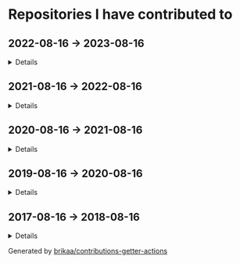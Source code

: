 # Repositories I have contributed to

## 2022-08-16 -> 2023-08-16

<details>

### ⭐ [microsoft/vscode](https://github.com/microsoft/vscode) - [1 commit](https://github.com/microsoft/vscode/commits?author=Brikaa&since=2022-08-16&until=2023-08-17) - TypeScript
Visual Studio Code

### ⭐ [excalidraw/excalidraw](https://github.com/excalidraw/excalidraw) - [1 commit](https://github.com/excalidraw/excalidraw/commits?author=Brikaa&since=2022-08-16&until=2023-08-17) - TypeScript
Virtual whiteboard for sketching hand-drawn like diagrams

### [engineer-man/emkc](https://github.com/engineer-man/emkc) - [2 commits](https://github.com/engineer-man/emkc/commits?author=Brikaa&since=2022-08-16&until=2023-08-17) - JavaScript
Engineer Man Knowledge Center

### [cs-math/cs-math.github.io](https://github.com/cs-math/cs-math.github.io) - [1 commit](https://github.com/cs-math/cs-math.github.io/commits?author=Brikaa&since=2022-08-16&until=2023-08-17) - JavaScript
Code for /dev/null team in Cairo University CS-Math Society

### [sda-assignment/sda-assignment](https://github.com/sda-assignment/sda-assignment) - [168 commits](https://github.com/sda-assignment/sda-assignment/commits?author=Brikaa&since=2022-08-16&until=2023-08-17) - Java
Usage of principles learnt in the Software Design and Architecture course to create an abstract e-payment system

### [Brikaa/os-semaphore-assignment](https://github.com/Brikaa/os-semaphore-assignment) - [43 commits](https://github.com/Brikaa/os-semaphore-assignment/commits?author=Brikaa&since=2022-08-16&until=2023-08-17) - Java
Producer-consumer problem

### [Brikaa/dotfiles](https://github.com/Brikaa/dotfiles) - [41 commits](https://github.com/Brikaa/dotfiles/commits?author=Brikaa&since=2022-08-16&until=2023-08-17) - Shell
My dotfiles

### [Ali-Esmat/SW-Tools-Project](https://github.com/Ali-Esmat/SW-Tools-Project) - [39 commits](https://github.com/Ali-Esmat/SW-Tools-Project/commits?author=Brikaa&since=2022-08-16&until=2023-08-17) - Java
no description

### [fci-ai-project/ai-project](https://github.com/fci-ai-project/ai-project) - [19 commits](https://github.com/fci-ai-project/ai-project/commits?author=Brikaa&since=2022-08-16&until=2023-08-17) - Prolog
Single-player Connect-N game using configurable Minimax and Alpha-Beta pruning algorithms

### [Brikaa/newecom-monitor](https://github.com/Brikaa/newecom-monitor) - [18 commits](https://github.com/Brikaa/newecom-monitor/commits?author=Brikaa&since=2022-08-16&until=2023-08-17) - Python
Monitor the registration status in http://newecom.fci-cu.edu.eg/

### [Brikaa/sw-tools-lab-task](https://github.com/Brikaa/sw-tools-lab-task) - [14 commits](https://github.com/Brikaa/sw-tools-lab-task/commits?author=Brikaa&since=2022-08-16&until=2023-08-17) - Java
Setting up JBoss EAP 7.1, example REST API

### [Brikaa/algo-assignment-3](https://github.com/Brikaa/algo-assignment-3) - [9 commits](https://github.com/Brikaa/algo-assignment-3/commits?author=Brikaa&since=2022-08-16&until=2023-08-17) - C++
Dynamic programming and greedy algorithms problems

### [Brikaa/faster-blackboard](https://github.com/Brikaa/faster-blackboard) - [9 commits](https://github.com/Brikaa/faster-blackboard/commits?author=Brikaa&since=2022-08-16&until=2023-08-17) - JavaScript
A chrome extension that skips the intermediate page that BlackBoard opens before showing a PDF

### [Brikaa/piston-test-tools](https://github.com/Brikaa/piston-test-tools) - [3 commits](https://github.com/Brikaa/piston-test-tools/commits?author=Brikaa&since=2022-08-16&until=2023-08-17) - Python
no description

### [Brikaa/contributions-getter-actions](https://github.com/Brikaa/contributions-getter-actions) - [108 commits](https://github.com/Brikaa/contributions-getter-actions/commits?author=Brikaa&since=2022-08-16&until=2023-08-17) - TypeScript
A highly configurable GitHub Action can be used to update your profile's README with the repositories you have committed in

### [Brikaa/ai-assignment-2](https://github.com/Brikaa/ai-assignment-2) - [50 commits](https://github.com/Brikaa/ai-assignment-2/commits?author=Brikaa&since=2022-08-16&until=2023-08-17) - Prolog
Usage of BFS or A* algorithm to solve a dominoes and bombs puzzle (AI Assignment)

### [Brikaa/testing-assignment-1](https://github.com/Brikaa/testing-assignment-1) - [34 commits](https://github.com/Brikaa/testing-assignment-1/commits?author=Brikaa&since=2022-08-16&until=2023-08-17) - HTML
JUnit, graph coverage

### [Brikaa/ai-assignment-1](https://github.com/Brikaa/ai-assignment-1) - [32 commits](https://github.com/Brikaa/ai-assignment-1/commits?author=Brikaa&since=2022-08-16&until=2023-08-17) - Prolog
Prolog basics

### [seam-project/seam-project](https://github.com/seam-project/seam-project) - [29 commits](https://github.com/seam-project/seam-project/commits?author=Brikaa&since=2022-08-16&until=2023-08-17) - no primary language
no description

### [Brikaa/contributions-getter](https://github.com/Brikaa/contributions-getter) - [24 commits](https://github.com/Brikaa/contributions-getter/commits?author=Brikaa&since=2022-08-16&until=2023-08-17) - TypeScript
A JavaScript/TypeScript library that gets all of the repositories a user has contributed to since their account's creation

### [Brikaa/cpl-js-research](https://github.com/Brikaa/cpl-js-research) - [22 commits](https://github.com/Brikaa/cpl-js-research/commits?author=Brikaa&since=2022-08-16&until=2023-08-17) - TeX
Evaluation of different JavaScript language design characteristics (Concepts of Programming Languages assignment)

### [Brikaa/testing-assignment-2](https://github.com/Brikaa/testing-assignment-2) - [10 commits](https://github.com/Brikaa/testing-assignment-2/commits?author=Brikaa&since=2022-08-16&until=2023-08-17) - RobotFramework
Usage of Robot Framework with Selenium to test the UI of a website (SW Testing assignment)

### [seam-project/unitime-docker](https://github.com/seam-project/unitime-docker) - [9 commits](https://github.com/seam-project/unitime-docker/commits?author=Brikaa&since=2022-08-16&until=2023-08-17) - Shell
no description

### [Brikaa/cpl-js-generic-research](https://github.com/Brikaa/cpl-js-generic-research) - [7 commits](https://github.com/Brikaa/cpl-js-generic-research/commits?author=Brikaa&since=2022-08-16&until=2023-08-17) - C++
A report about generic programming in JavaScript (Concepts of Programming Languages assignment)

### [Brikaa/seam-quality-attributes](https://github.com/Brikaa/seam-quality-attributes) - [7 commits](https://github.com/Brikaa/seam-quality-attributes/commits?author=Brikaa&since=2022-08-16&until=2023-08-17) - TeX
A report about different quality attributes and metrics of measuring them (SW maintenance assignment)

### [fci-ai-project/fci-ai-project.github.io](https://github.com/fci-ai-project/fci-ai-project.github.io) - [4 commits](https://github.com/fci-ai-project/fci-ai-project.github.io/commits?author=Brikaa&since=2022-08-16&until=2023-08-17) - TeX
no description

### [Brikaa/maintenance-models-assignment](https://github.com/Brikaa/maintenance-models-assignment) - [4 commits](https://github.com/Brikaa/maintenance-models-assignment/commits?author=Brikaa&since=2022-08-16&until=2023-08-17) - TeX
A report about why we study SW maintenance and the quick-fix maintenance model

### [Brikaa/Brikaa](https://github.com/Brikaa/Brikaa) - [3 commits](https://github.com/Brikaa/Brikaa/commits?author=Brikaa&since=2022-08-16&until=2023-08-17) - no primary language
no description

### [seam-project/sonarqube-compose](https://github.com/seam-project/sonarqube-compose) - [1 commit](https://github.com/seam-project/sonarqube-compose/commits?author=Brikaa&since=2022-08-16&until=2023-08-17) - no primary language
no description

</details>

## 2021-08-16 -> 2022-08-16

<details>

### ⭐ [engineer-man/piston](https://github.com/engineer-man/piston) - [53 commits](https://github.com/engineer-man/piston/commits?author=Brikaa&since=2021-08-16&until=2022-08-17) - JavaScript
A high performance general purpose code execution engine.

### [engineer-man/piston-bot](https://github.com/engineer-man/piston-bot) - [2 commits](https://github.com/engineer-man/piston-bot/commits?author=Brikaa&since=2021-08-16&until=2022-08-17) - Python
I Run Code bot on Discord

### [microsoft/vscode-wiki](https://github.com/microsoft/vscode-wiki) - [2 commits](https://github.com/microsoft/vscode-wiki/commits?author=Brikaa&since=2021-08-16&until=2022-08-17) - no primary language
A repository to make changes to the vscode Wiki on GitHub

### [engineer-man/emkc](https://github.com/engineer-man/emkc) - [67 commits](https://github.com/engineer-man/emkc/commits?author=Brikaa&since=2021-08-16&until=2022-08-17) - JavaScript
Engineer Man Knowledge Center

### [cs-math/cs-math.github.io](https://github.com/cs-math/cs-math.github.io) - [27 commits](https://github.com/cs-math/cs-math.github.io/commits?author=Brikaa&since=2021-08-16&until=2022-08-17) - JavaScript
Code for /dev/null team in Cairo University CS-Math Society

### [Brikaa/gpa-calculator](https://github.com/Brikaa/gpa-calculator) - [7 commits](https://github.com/Brikaa/gpa-calculator/commits?author=Brikaa&since=2021-08-16&until=2022-08-17) - JavaScript
Calculate your expected GPA on http://newecom.fci.cu.edu.eg/

### [Brikaa/solid-geometry-tools](https://github.com/Brikaa/solid-geometry-tools) - [14 commits](https://github.com/Brikaa/solid-geometry-tools/commits?author=Brikaa&since=2021-08-16&until=2022-08-17) - JavaScript
Solid Geometry Tools

### [Brikaa/syntax-warriors](https://github.com/Brikaa/syntax-warriors) - [99 commits](https://github.com/Brikaa/syntax-warriors/commits?author=Brikaa&since=2021-08-16&until=2022-08-17) - JavaScript
no description

### [Brikaa/dotfiles](https://github.com/Brikaa/dotfiles) - [85 commits](https://github.com/Brikaa/dotfiles/commits?author=Brikaa&since=2021-08-16&until=2022-08-17) - Shell
My dotfiles

### [zeitwlamoon/zeitwlamoon.github.io](https://github.com/zeitwlamoon/zeitwlamoon.github.io) - [50 commits](https://github.com/zeitwlamoon/zeitwlamoon.github.io/commits?author=Brikaa&since=2021-08-16&until=2022-08-17) - JavaScript
Discover Egypt through the eyes of Zeit W Lamoon, the Dubai-based destination to a culinary taste sensation. Established in 2021, Zeit W Lamoon means ‘Oil and lemon,’ which form an authentic Egyptian mixture to spice up the “Fava Beans” dish, also known as “Foul Medammes,” the primary element of Egyptian street food.

### [Brikaa/piston-test-tools](https://github.com/Brikaa/piston-test-tools) - [10 commits](https://github.com/Brikaa/piston-test-tools/commits?author=Brikaa&since=2021-08-16&until=2022-08-17) - Python
no description

### [Brikaa/gram-schmidt-calculator](https://github.com/Brikaa/gram-schmidt-calculator) - [5 commits](https://github.com/Brikaa/gram-schmidt-calculator/commits?author=Brikaa&since=2021-08-16&until=2022-08-17) - JavaScript
no description

### [Brikaa/parking-system-procedural](https://github.com/Brikaa/parking-system-procedural) - [3 commits](https://github.com/Brikaa/parking-system-procedural/commits?author=Brikaa&since=2021-08-16&until=2022-08-17) - Python
no description

### [Brikaa/brikaa.github.io](https://github.com/Brikaa/brikaa.github.io) - [2 commits](https://github.com/Brikaa/brikaa.github.io/commits?author=Brikaa&since=2021-08-16&until=2022-08-17) - HTML
Omar Brikaa's personal website.

### [fishing-calendar/fishing-calendar.github.io](https://github.com/fishing-calendar/fishing-calendar.github.io) - [10 commits](https://github.com/fishing-calendar/fishing-calendar.github.io/commits?author=Brikaa&since=2021-08-16&until=2022-08-17) - JavaScript
Shows the spring and neap tide days

### [technomuscles/technomuscles](https://github.com/technomuscles/technomuscles) - [9 commits](https://github.com/technomuscles/technomuscles/commits?author=Brikaa&since=2021-08-16&until=2022-08-17) - no primary language
TechnoMuscles repository (a repository to practice JIRA integration with projects) (Software Process and Quality Management course)

### [AbsoluteZero000/Typing_thingy](https://github.com/AbsoluteZero000/Typing_thingy) - [2 commits](https://github.com/AbsoluteZero000/Typing_thingy/commits?author=Brikaa&since=2021-08-16&until=2022-08-17) - JavaScript
typeracer clone thingy

</details>

## 2020-08-16 -> 2021-08-16

<details>

### ⭐ [PyGithub/PyGithub](https://github.com/PyGithub/PyGithub) - [2 commits](https://github.com/PyGithub/PyGithub/commits?author=Brikaa&since=2020-08-16&until=2021-08-17) - Python
Typed interactions with the GitHub API v3

### [engineer-man/piston-bot](https://github.com/engineer-man/piston-bot) - [1 commit](https://github.com/engineer-man/piston-bot/commits?author=Brikaa&since=2020-08-16&until=2021-08-17) - Python
I Run Code bot on Discord

### [engineer-man/emkc](https://github.com/engineer-man/emkc) - [57 commits](https://github.com/engineer-man/emkc/commits?author=Brikaa&since=2020-08-16&until=2021-08-17) - JavaScript
Engineer Man Knowledge Center

### [Open-Source-Project-Collaboration/board-game-playing-ai](https://github.com/Open-Source-Project-Collaboration/board-game-playing-ai) - [1 commit](https://github.com/Open-Source-Project-Collaboration/board-game-playing-ai/commits?author=Brikaa&since=2020-08-16&until=2021-08-17) - Python
Chess AI using Neural Network and Min/Max algorithm and tree pruning

### [projectunic0rn/pub-workspace](https://github.com/projectunic0rn/pub-workspace) - [2 commits](https://github.com/projectunic0rn/pub-workspace/commits?author=Brikaa&since=2020-08-16&until=2021-08-17) - Python
pub workspace apps

### [cs-math/cs-math.github.io](https://github.com/cs-math/cs-math.github.io) - [109 commits](https://github.com/cs-math/cs-math.github.io/commits?author=Brikaa&since=2020-08-16&until=2021-08-17) - JavaScript
Code for /dev/null team in Cairo University CS-Math Society

### [Open-Source-Project-Collaboration/osc-bot](https://github.com/Open-Source-Project-Collaboration/osc-bot) - [199 commits](https://github.com/Open-Source-Project-Collaboration/osc-bot/commits?author=Brikaa&since=2020-08-16&until=2021-08-17) - Python
A discord bot that automates the process of voting on and creating projects and GitHub teams.

### [zeitwlamoon/zeitwlamoon.github.io](https://github.com/zeitwlamoon/zeitwlamoon.github.io) - [3 commits](https://github.com/zeitwlamoon/zeitwlamoon.github.io/commits?author=Brikaa&since=2020-08-16&until=2021-08-17) - JavaScript
Discover Egypt through the eyes of Zeit W Lamoon, the Dubai-based destination to a culinary taste sensation. Established in 2021, Zeit W Lamoon means ‘Oil and lemon,’ which form an authentic Egyptian mixture to spice up the “Fava Beans” dish, also known as “Foul Medammes,” the primary element of Egyptian street food.

### [Open-Source-Project-Collaboration/blockchain-distributed-streaming-api](https://github.com/Open-Source-Project-Collaboration/blockchain-distributed-streaming-api) - [1 commit](https://github.com/Open-Source-Project-Collaboration/blockchain-distributed-streaming-api/commits?author=Brikaa&since=2020-08-16&until=2021-08-17) - no primary language
no description

### [cs-math/gpa-calc](https://github.com/cs-math/gpa-calc) - [7 commits](https://github.com/cs-math/gpa-calc/commits?author=Brikaa&since=2020-08-16&until=2021-08-17) - Python
Calculate your expected GPA on newecom.fci.cu.edu.eg

</details>

## 2019-08-16 -> 2020-08-16

<details>

### [Open-Source-Project-Collaboration/board-game-playing-ai](https://github.com/Open-Source-Project-Collaboration/board-game-playing-ai) - [35 commits](https://github.com/Open-Source-Project-Collaboration/board-game-playing-ai/commits?author=Brikaa&since=2019-08-16&until=2020-08-17) - Python
Chess AI using Neural Network and Min/Max algorithm and tree pruning

### [Open-Source-Project-Collaboration/osc-bot](https://github.com/Open-Source-Project-Collaboration/osc-bot) - [26 commits](https://github.com/Open-Source-Project-Collaboration/osc-bot/commits?author=Brikaa&since=2019-08-16&until=2020-08-17) - Python
A discord bot that automates the process of voting on and creating projects and GitHub teams.

</details>

## 2017-08-16 -> 2018-08-16

<details>

### ⭐ [geekcomputers/Python](https://github.com/geekcomputers/Python) - [1 commit](https://github.com/geekcomputers/Python/commits?author=Brikaa&since=2017-08-16&until=2018-08-17) - Python
My Python Examples

</details>

Generated by [brikaa/contributions-getter-actions](https://github.com/brikaa/contributions-getter-actions)

